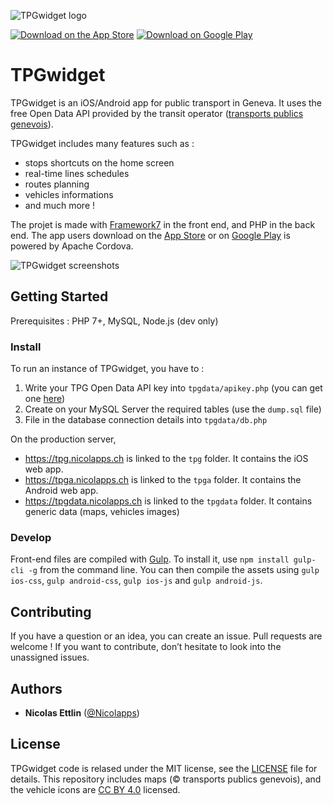 ![TPGwidget logo](https://www.nicolapps.ch/tpgwidget/name.png)

[![Download on the App Store](https://user-images.githubusercontent.com/551004/29770691-a2082ff4-8bc6-11e7-89a6-964cd405ea8e.png)](https://tinyurl.com/TPGwidget-iOS)
[![Download on Google Play](https://user-images.githubusercontent.com/551004/29770692-a20975c6-8bc6-11e7-8ab0-1cde275496e0.png)](https://tinyurl.com/TPGwidget-Android)

# TPGwidget
TPGwidget is an iOS/Android app for public transport in Geneva. It uses the free Open Data API provided by the transit operator ([transports publics genevois](http://data.tpg.ch/)).

TPGwidget includes many features such as :
- stops shortcuts on the home screen
- real-time lines schedules
- routes planning
- vehicles informations
- and much more !

The projet is made with [Framework7](http://framework7.io) in the front end, and PHP in the back end. The app users download on the [App Store](https://github.com/tpgwidget/ios) or on [Google Play](https://github.com/tpgwidget/android) is powered by Apache Cordova.

![TPGwidget screenshots](https://www.nicolapps.ch/tpgwidget/screenshots.png)

## Getting Started

Prerequisites : PHP 7+, MySQL, Node.js (dev only)

### Install

To run an instance of TPGwidget, you have to :
1. Write your TPG Open Data API key into `tpgdata/apikey.php` (you can get one [here](http://www.tpg.ch/fr/web/open-data/demande-de-cle))
2. Create on your MySQL Server the required tables (use the `dump.sql` file)
3. File in the database connection details into `tpgdata/db.php`

On the production server,
- https://tpg.nicolapps.ch is linked to the `tpg` folder. It contains the iOS web app.
- https://tpga.nicolapps.ch is linked to the `tpga` folder. It contains the Android web app.
- https://tpgdata.nicolapps.ch is linked to the `tpgdata` folder. It contains generic data (maps, vehicles images)

### Develop
Front-end files are compiled with [Gulp](https://gulpjs.com). To install it, use `npm install gulp-cli -g` from the command line. You can then compile the assets using `gulp ios-css`, `gulp android-css`, `gulp ios-js` and `gulp android-js`.

## Contributing
If you have a question or an idea, you can create an issue. Pull requests are welcome ! If you want to contribute, don’t hesitate to look into the unassigned issues.

## Authors
- **Nicolas Ettlin** ([@Nicolapps](https://github.com/Nicolapps))

## License
TPGwidget code is relased under the MIT license, see the [LICENSE](https://github.com/tpgwidget/tpgwidget/blob/master/LICENSE) file for details. This repository includes maps (© transports publics genevois), and the vehicle icons are [CC BY 4.0](https://creativecommons.org/licenses/by/4.0/deed.en) licensed.
